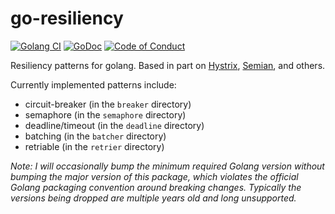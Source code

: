 go-resiliency
=============

[![Golang CI](https://github.com/donnol/go-resiliency/actions/workflows/golang-ci.yml/badge.svg)](https://github.com/donnol/go-resiliency/actions/workflows/golang-ci.yml)
[![GoDoc](https://godoc.org/github.com/donnol/go-resiliency?status.svg)](https://godoc.org/github.com/donnol/go-resiliency)
[![Code of Conduct](https://img.shields.io/badge/code%20of%20conduct-active-blue.svg)](https://donnol.github.io/conduct.html)

Resiliency patterns for golang.
Based in part on [Hystrix](https://github.com/Netflix/Hystrix),
[Semian](https://github.com/Shopify/semian), and others.

Currently implemented patterns include:
- circuit-breaker (in the `breaker` directory)
- semaphore (in the `semaphore` directory)
- deadline/timeout (in the `deadline` directory)
- batching (in the `batcher` directory)
- retriable (in the `retrier` directory)

*Note: I will occasionally bump the minimum required Golang version without
bumping the major version of this package, which violates the official Golang
packaging convention around breaking changes. Typically the versions being
dropped are multiple years old and long unsupported.*
